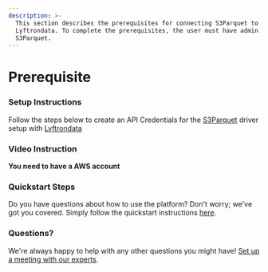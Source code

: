 ```yaml
---
description: >-
  This section describes the prerequisites for connecting S3Parquet to
  Lyftrondata. To complete the prerequisites, the user must have admin access to
  S3Parquet.
---
```


# Prerequisite

### Setup Instructions

Follow the steps below to create an API Credentials for the [S3Parquet](https://www.lyftrondata.com/integration/technology-analytics/amazon-s3/) driver setup with [Lyftrondata](https://www.lyftrondata.com)

### Video Instruction

**You need to have a AWS account**

### Quickstart Steps

Do you have questions about how to use the platform? Don't worry; we've got you covered. Simply follow the quickstart instructions [here](./).

### Questions? <a href="#questions" id="questions"></a>

We're always happy to help with any other questions you might have! [Set up a meeting with our experts](https://www.lyftrondata.com/book-a-meeting/).
